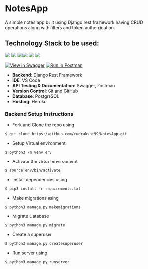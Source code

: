 # NotesApp
A simple notes app built using Django rest framework having CRUD operations along with filters and token authentication.

## Technology Stack to be used:

<img src="https://img.shields.io/badge/python%20-%2314354C.svg?&style=for-the-badge&logo=python&logoColor=white"/> <img src="https://img.shields.io/badge/django%20-%23092E20.svg?&style=for-the-badge&logo=django&logoColor=white"/>  <img src="https://img.shields.io/badge/markdown-%23000000.svg?&style=for-the-badge&logo=markdown&logoColor=white"/><img src="https://img.shields.io/badge/github%20-%23121011.svg?&style=for-the-badge&logo=github&logoColor=white"/> <img src="https://img.shields.io/badge/postgres-0B96B2?style=for-the-badge&logo=postgresql&logoColor=white"/> <img src="https://img.shields.io/badge/Heroku-430098?style=for-the-badge&logo=heroku&logoColor=white"/>

[![View in Swagger](http://jessemillar.github.io/view-in-swagger-button/button.svg)](https://notes-app-rudrakshi.herokuapp.com/swagger/) 
[![Run in Postman](https://run.pstmn.io/button.svg)](https://documenter.getpostman.com/view/14143990/Tzm9iDyq)


- **Backend**: Django Rest Framework
- **IDE**: VS Code
- **API Testing & Documentation:** Swagger, Postman
- **Version Control**: Git and GitHub
- **Database**: PostgreSQL
- **Hosting**: Heroku


### Backend Setup Instructions

- Fork and Clone the repo using
```
$ git clone https://github.com/rudrakshi99/NotesApp.git
```
- Setup Virtual environment
```
$ python3 -m venv env
```
- Activate the virtual environment
```
$ source env/bin/activate
```
- Install dependencies using
```
$ pip3 install -r requirements.txt
```
- Make migrations using
```
$ python3 manage.py makemigrations
```
- Migrate Database
```
$ python3 manage.py migrate
```
- Create a superuser
```
$ python3 manage.py createsuperuser
```
- Run server using
```
$ python3 manage.py runserver
``` 
